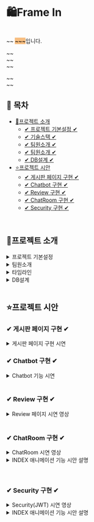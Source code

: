 # 🛍Frame In

<br>
~~ <span style="background-color: #F7BE81; color:black">~~~</span>입니다.


~~ <br>
~~<br>
~~<br>

~~ <br>
~~
<br>


## 📌 목차

* [🔎프로젝트 소개](#프로젝트-소개)
  + [✔ 프로젝트 기본설정 ✔](#프로젝트-기본설정)
  + [✔ 기술스택 ✔](#프로젝트-기본설정)
  + [✔ 팀원소개 ✔](#Chatbot-구현)
  + [✔ 팀원소개 ✔](#팀원소개)
  + [✔ DB설계 ✔](#DB설계)
* [⭐프로젝트 시안](#프로젝트-시안)
    + [✔ 게시판 페이지 구현 ✔](#-게시판-페이지-구현-)
    + [✔ Chatbot 구현 ✔](#-chatbot-구현-)
    + [✔ Review 구현 ✔](#-Review-구현-)
    + [✔ ChatRoom 구현 ✔](#-ChatRoom-구현-)
    + [✔ Security 구현 ✔](#-Security-구현-)

<br>

## 🔎프로젝트 소개

<details>
<summary>프로젝트 기본설정</summary>

|제목|내용|
|------|---|
|일정|2025/2/14~2025/3/18|
|주제|영화 예매 사이트|
|프로젝트명|Frame In|
|프로그래밍 언어|JAVA|
|프레임워크|Springboot|
|데이터베이스|MySql8|
|개발툴|


</details>

<details>
<summary> 팀원소개</summary>

<table>
  <tbody>
    <tr>
      <th align="center"><a href=""><img src="이미지주소" width="100px;" alt=""/><br /><sub><b>FE 팀장 : 박**</b></sub></a><br /></th>
</tr>
<tr>

<td>DB설계, 회원CRUD(개인정보), <br>OAuth2, Security </td>
<td> 관리자페이지<br>, Chatbot, <br>강사소개 페이지, <br>INDEX 애니메이션 기능 </td>
<td> 상품목록, 상품상세,<br> 장바구니(시간표), 구매, <br>구매리스트 </td>
<td> 게시판 CRUD,<br> exception </td>
<td> INDEX 페이지 CSS ,<br>1:1 문의내역, 덧글</td>
</tr>
  </tbody>
</table>



</details>

<details>
<summary> 타임라인</summary>

![Image](https://github.com/user-attachments/assets/bff463eb-d34f-4a3a-b847-57b2873b754a)

</details>

<details>
<summary> DB설계 </summary>

![Image](https://github.com/user-attachments/assets/52ef9b51-7ebc-4282-93cb-f7a5401e548d)

</details>
<br>

## ⭐프로젝트 시안

### ✔ 게시판 페이지 구현 ✔
<details>
<summary>게시판 페이지 구현 시연 </summary>



https://github.com/user-attachments/assets/c551c904-4374-4239-af67-aeda5f1f5a16


- 로그인되어 있을 경우 본인 게시글 업로드,수정,삭제 가능
- 공지사항은 ADMIN만 작성 가능
- 카테고리 클릭시 카테고리에 맞는 게시글 리스트 정렬(기본적으로 최신순)
- 검색기능, 페이징 처리
- 댓글 추가
- 좋아요 기능(좋아요 누른 사용자 확인 가능)
- 파일 처리
- 댓글개수,조회수,파일여부 확인 가능
</details>



### ✔ Chatbot 구현 ✔
<details>
<summary>Chatbot 기능 시연 </summary>
  
https://github.com/user-attachments/assets/ae579b70-872b-4846-99b8-60ed7b7efe55


- Komoran을 사용한 챗봇 서비스
- 영화 정보,영화관 위치 정보,도움말 제공
  <br>
* 사용자의 입력 문장에서 Komoran으로 명사를 추출, Data Base에서 추출한 명사가 포함된 정보를 제공
* 예)추출한 명사에 영화가 있을 경우 MovieEntity에서 다음 명사가 포함된 데이터를 찾아 제공


</details>


<br>

### ✔ Review 구현 ✔
<details>
<summary>Review 페이지 시연 영상</summary>


https://github.com/user-attachments/assets/3cd37ab8-6e69-413e-ba6a-3b178669abe1

- 로그인 안되어 있을 시 리뷰 입력창 대신 로그인 하러 가기 링크
- 평점 추가
- 공감 버튼(공감 누른 사용자 확인 가능)
- 중복 리뷰 작성 불가능
- 본인 댓글,ADMIN만 리뷰 삭제 가능
- 공감순,최신순 버튼(기본 최신순이며 공감개수가 같을시 더 최신 댓글이 위에서 부터 정렬)

</details>

<br>

### ✔ ChatRoom 구현 ✔
<details>
<summary>ChatRoom 시연 영상</summary>

![채팅방2](https://github.com/user-attachments/assets/3b8c8fd4-b0a8-4b53-ad1a-d0694dcc0b3d)


</details>
<details>
&nbsp;<summary>INDEX 애니메이션 기능 시안 설명</summary>

  <img src="이미지주소"  width="700" height="400"/>
</details>
<br>
<br>

### ✔ Security 구현 ✔
<details>
<summary>Security(JWT) 시연 영상</summary>

![JWT](https://github.com/user-attachments/assets/24e0317d-f9fb-4e08-8a53-beb38fa425fb)


</details>
<details>
&nbsp;<summary>INDEX 애니메이션 기능 시안 설명</summary>

  <img src="이미지주소"  width="700" height="400"/>
</details>
